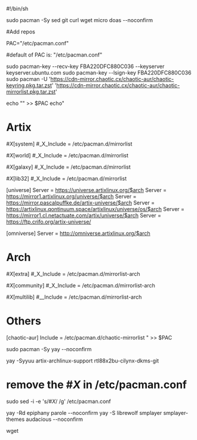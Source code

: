 #!/bin/sh

sudo pacman -Sy sed git curl wget micro doas --noconfirm

#Add repos

PAC="/etc/pacman.conf"

#default of PAC is: "/etc/pacman.conf"

sudo pacman-key --recv-key FBA220DFC880C036 --keyserver keyserver.ubuntu.com
sudo pacman-key --lsign-key FBA220DFC880C036
sudo pacman -U 'https://cdn-mirror.chaotic.cx/chaotic-aur/chaotic-keyring.pkg.tar.zst' 'https://cdn-mirror.chaotic.cx/chaotic-aur/chaotic-mirrorlist.pkg.tar.zst'

echo "" >> $PAC
echo"
# Artix
#_X_[system]
#_X_Include = /etc/pacman.d/mirrorlist

#_X_[world]
#_X_Include = /etc/pacman.d/mirrorlist

#_X_[galaxy]
#_X_Include = /etc/pacman.d/mirrorlist

#_X_[lib32]
#_X_Include = /etc/pacman.d/mirrorlist

[universe]
Server = https://universe.artixlinux.org/$arch
Server = https://mirror1.artixlinux.org/universe/$arch
Server = https://mirror.pascalpuffke.de/artix-universe/$arch
Server = https://artixlinux.qontinuum.space/artixlinux/universe/os/$arch
Server = https://mirror1.cl.netactuate.com/artix/universe/$arch
Server = https://ftp.crifo.org/artix-universe/

[omniverse]
Server = http://omniverse.artixlinux.org/$arch

# Arch
#_X_[extra]
#_X_Include = /etc/pacman.d/mirrorlist-arch

#_X_[community]
#_X_Include = /etc/pacman.d/mirrorlist-arch

#_X_[multilib]
#__Include = /etc/pacman.d/mirrorlist-arch

# Others
[chaotic-aur]
Include = /etc/pacman.d/chaotic-mirrorlist
" >> $PAC

sudo pacman -Sy yay --noconfirm

yay -Syyuu artix-archlinux-support rtl88x2bu-cilynx-dkms-git

# remove the #_X_ in /etc/pacman.conf
sudo sed -i -e 's/#_X_/ /g' /etc/pacman.conf

yay -Rd epiphany parole --noconfirm
yay -S librewolf smplayer smplayer-themes audacious  --noconfirm

wget 

